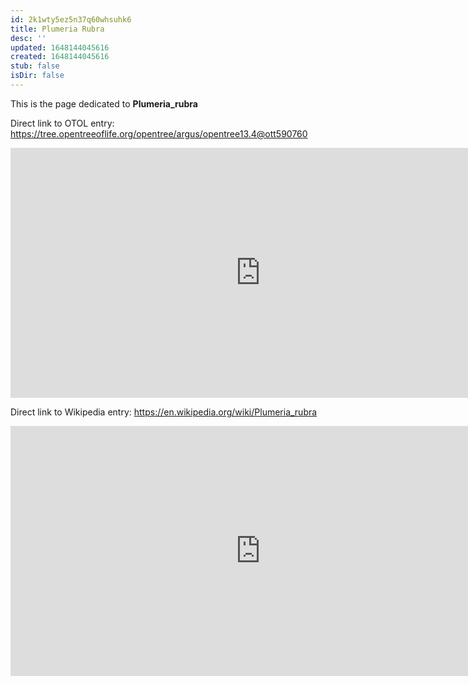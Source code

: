 ```yaml
---
id: 2k1wty5ez5n37q60whsuhk6
title: Plumeria Rubra
desc: ''
updated: 1648144045616
created: 1648144045616
stub: false
isDir: false
---
```

This is the page dedicated to **Plumeria_rubra**


Direct link to OTOL entry: https://tree.opentreeoflife.org/opentree/argus/opentree13.4@ott590760



<html>
    <body>
    <iframe src="https://tree.opentreeoflife.org/opentree/argus/opentree13.4@ott590760"
    width="800" height="400" frameborder="0" allowfullscreen> </iframe>
    </body>
</html>
    


Direct link to Wikipedia entry: https://en.wikipedia.org/wiki/Plumeria_rubra



<html>
    <body>
    <iframe src="https://en.wikipedia.org/wiki/Plumeria_rubra"
    width="800" height="400" frameborder="0" allowfullscreen> </iframe>
    </body>
</html>
    
